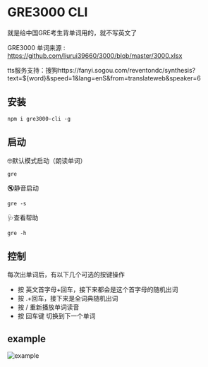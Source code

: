 # GRE3000 CLI

就是给中国GRE考生背单词用的，就不写英文了

GRE3000 单词来源 : https://github.com/liurui39660/3000/blob/master/3000.xlsx

tts服务支持：搜狗https://fanyi.sogou.com/reventondc/synthesis?text=${word}&speed=1&lang=enS&from=translateweb&speaker=6

## 安装


```shell
npm i gre3000-cli -g
```

## 启动

🤓默认模式启动（朗读单词）

```shell
gre 
```

🔇静音启动

```shell
gre -s
```

🩺查看帮助

```shell
gre -h
```

## 控制

每次出单词后，有以下几个可选的按键操作

* 按 英文首字母+回车，接下来都会是这个首字母的随机出词
* 按 .+回车，接下来是全词典随机出词
* 按 / 重新播放单词读音
* 按 回车键 切换到下一个单词

## example

![example](https://github.com/Dramalf/GRE3000-cli/assets/43701793/eedafe5d-eadb-4b6a-9355-067c2c197efa)

